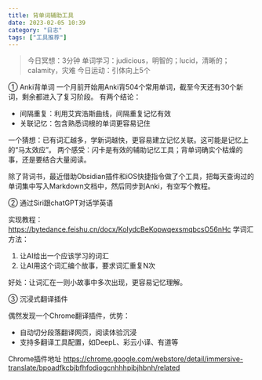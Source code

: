 ```yaml
---
title: 背单词辅助工具
date: 2023-02-05 10:39 
category: "日志"
tags: ["工具推荐"]
---
```


> 今日冥想：3分钟
> 单词学习：judicious，明智的；lucid，清晰的；calamity，灾难
> 今日运动：引体向上5个

① Anki背单词
一个月前开始用Anki背504个常用单词，截至今天还有30个新词，剩余都进入了复习阶段。
有两个结论：
- 间隔重复：利用艾宾浩斯曲线，间隔重复记忆有效
- 关联记忆：包含熟悉词根的单词更容易记住

一个猜想：已有词汇越多，学新词越快，更容易建立记忆关联。这可能是记忆上的“马太效应”。
两个感受：闪卡是有效的辅助记忆工具；背单词确实个枯燥的事，还是要结合大量阅读。

除了背词书，最近借助Obsidian插件和iOS快捷指令做了个工具，把每天查询过的单词集中写入Markdown文档中，然后同步到Anki，有空写个教程。

② 通过Siri跟chatGPT对话学英语

实现教程：https://bytedance.feishu.cn/docx/KoIydcBeKopwqexsmqbcsO56nHc
学词汇方法：
1. 让AI给出一个应该学习的词汇
2. 让AI用这个词汇编个故事，要求词汇重复N次

好处：让词汇在一则小故事中多次出现，更容易记忆理解。

③ 沉浸式翻译插件

偶然发现一个Chrome翻译插件，优势：
- 自动切分段落翻译网页，阅读体验沉浸
- 支持多翻译工具配置，如DeepL、彩云小译、有道等

Chrome插件地址
https://chrome.google.com/webstore/detail/immersive-translate/bpoadfkcbjbfhfodiogcnhhhpibjhbnh/related

